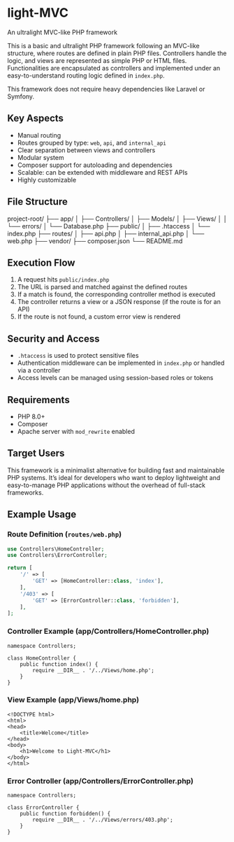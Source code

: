 # light-MVC
An ultralight MVC-like PHP framework

This is a basic and ultralight PHP framework following an MVC-like structure, where routes are defined in plain PHP files. Controllers handle the logic, and views are represented as simple PHP or HTML files. Functionalities are encapsulated as controllers and implemented under an easy-to-understand routing logic defined in `index.php`.

This framework does not require heavy dependencies like Laravel or Symfony.

## Key Aspects
- Manual routing
- Routes grouped by type: `web`, `api`, and `internal_api`
- Clear separation between views and controllers
- Modular system
- Composer support for autoloading and dependencies
- Scalable: can be extended with middleware and REST APIs
- Highly customizable

## File Structure
project-root/
├── app/
│   ├── Controllers/
│   ├── Models/
│   ├── Views/
│   │   └── errors/
│   └── Database.php
├── public/
│   ├── .htaccess
│   └── index.php
├── routes/
│   ├── api.php
│   ├── internal_api.php
│   └── web.php
├── vendor/
├── composer.json
└── README.md

## Execution Flow
1. A request hits `public/index.php`
2. The URL is parsed and matched against the defined routes
3. If a match is found, the corresponding controller method is executed
4. The controller returns a view or a JSON response (if the route is for an API)
5. If the route is not found, a custom error view is rendered

## Security and Access
- `.htaccess` is used to protect sensitive files
- Authentication middleware can be implemented in `index.php` or handled via a controller
- Access levels can be managed using session-based roles or tokens

## Requirements
- PHP 8.0+
- Composer
- Apache server with `mod_rewrite` enabled

## Target Users
This framework is a minimalist alternative for building fast and maintainable PHP systems. It’s ideal for developers who want to deploy lightweight and easy-to-manage PHP applications without the overhead of full-stack frameworks.

## Example Usage

### Route Definition (`routes/web.php`)
```php
use Controllers\HomeController;
use Controllers\ErrorController;

return [
    '/' => [
        'GET' => [HomeController::class, 'index'],
    ],
    '/403' => [
        'GET' => [ErrorController::class, 'forbidden'],
    ],
];
```

### Controller Example (app/Controllers/HomeController.php)
```
namespace Controllers;

class HomeController {
    public function index() {
        require __DIR__ . '/../Views/home.php';
    }
}
```

### View Example (app/Views/home.php)
```
<!DOCTYPE html>
<html>
<head>
    <title>Welcome</title>
</head>
<body>
    <h1>Welcome to Light-MVC</h1>
</body>
</html>
```

### Error Controller (app/Controllers/ErrorController.php)
```
namespace Controllers;

class ErrorController {
    public function forbidden() {
        require __DIR__ . '/../Views/errors/403.php';
    }
}
```
